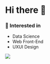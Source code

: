 # Hi there 👋

<!--
**Yeyeong99/Yeyeong99** is a ✨ _special_ ✨ repository because its `README.md` (this file) appears on your GitHub profile.

Here are some ideas to get you started:

- 🔭 I’m currently working on ...
- 🌱 I’m currently learning ...
- 👯 I’m looking to collaborate on ...
- 🤔 I’m looking for help with ...
- 💬 Ask me about ...
- 📫 How to reach me: ...
- 😄 Pronouns: ...
- ⚡ Fun fact: ...
-->


### 🚩 Interested in
- Data Science
- Web Front-End
- UXUI Design
  
<a href="https://velog.io/@gongsaml"><img src="https://img.shields.io/badge/Velog-3DDC84?style=flat-square&logo=Blogger&logoColor=white"/></a>
